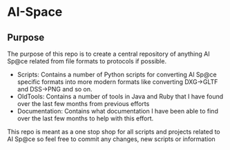# AI-Space
 
## Purpose

The purpose of this repo is to create a central repository of anything AI Sp@ce related from file formats to protocols if possible.


- Scripts: Contains a number of Python scripts for converting AI Sp@ce specific formats into more modern formats like converting DXG->GLTF and DSS->PNG and so on.
- OldTools: Contains a number of tools in Java and Ruby that I have found over the last few months from previous efforts
- Documentation: Contains what documentation I have been able to find over the last few months to help with this effort.

This repo is meant as a one stop shop for all scripts and projects related to AI Sp@ce so feel free to commit any changes, new scripts or information 
